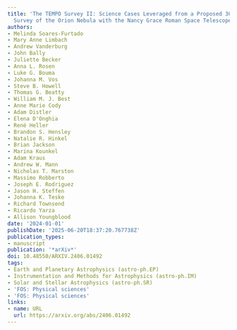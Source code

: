 ```yaml
---
title: 'The TEMPO Survey II: Science Cases Leveraged from a Proposed 30-Day Time Domain
  Survey of the Orion Nebula with the Nancy Grace Roman Space Telescope'
authors:
- Melinda Soares-Furtado
- Mary Anne Limbach
- Andrew Vanderburg
- John Bally
- Juliette Becker
- Anna L. Rosen
- Luke G. Bouma
- Johanna M. Vos
- Steve B. Howell
- Thomas G. Beatty
- William M. J. Best
- Anne Marie Cody
- Adam Distler
- Elena D'Onghia
- René Heller
- Brandon S. Hensley
- Natalie R. Hinkel
- Brian Jackson
- Marina Kounkel
- Adam Kraus
- Andrew W. Mann
- Nicholas T. Marston
- Massimo Robberto
- Joseph E. Rodriguez
- Jason H. Steffen
- Johanna K. Teske
- Richard Townsend
- Ricardo Yarza
- Allison Youngblood
date: '2024-01-01'
publishDate: '2025-06-20T18:37:20.767738Z'
publication_types:
- manuscript
publication: '*arXiv*'
doi: 10.48550/ARXIV.2406.01492
tags:
- Earth and Planetary Astrophysics (astro-ph.EP)
- Instrumentation and Methods for Astrophysics (astro-ph.IM)
- Solar and Stellar Astrophysics (astro-ph.SR)
- 'FOS: Physical sciences'
- 'FOS: Physical sciences'
links:
- name: URL
  url: https://arxiv.org/abs/2406.01492
---
```

